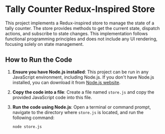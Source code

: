 # Tally Counter Redux-Inspired Store

This project implements a Redux-inspired store to manage the state of a tally counter. The store provides methods to get the current state, dispatch actions, and subscribe to state changes. This implementation follows functional programming principles and does not include any UI rendering, focusing solely on state management.

## How to Run the Code

1. **Ensure you have Node.js installed**: This project can be run in any JavaScript environment, including Node.js. If you don't have Node.js installed, you can download it from [Node.js website](https://nodejs.org/).

2. **Copy the code into a file**: Create a file named `store.js` and copy the provided JavaScript code into this file.

3. **Run the code using Node.js**: Open a terminal or command prompt, navigate to the directory where `store.js` is located, and run the following command:
   ```sh
   node store.js

